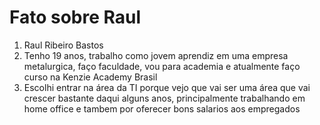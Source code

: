 # Fato sobre Raul

1. Raul Ribeiro Bastos
2. Tenho 19 anos, trabalho como jovem aprendiz em uma empresa metalurgica, faço faculdade, vou para academia e atualmente faço curso na Kenzie Academy Brasil
3. Escolhi entrar na área da TI porque vejo que vai ser uma área que vai crescer bastante daqui alguns anos, principalmente trabalhando em home office e tambem por oferecer bons salarios aos empregados
